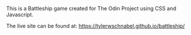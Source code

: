 This is a Battleship game created for The Odin Project using CSS and Javascript. 

The live site can be found at: https://tylerwschnabel.github.io/battleship/
